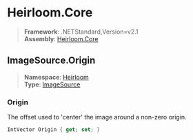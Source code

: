 # Heirloom.Core

> **Framework**: .NETStandard,Version=v2.1  
> **Assembly**: [Heirloom.Core][0]  

## ImageSource.Origin

> **Namespace**: [Heirloom][0]  
> **Type**: [ImageSource][1]  

### Origin

The offset used to 'center' the image around a non-zero origin.

```cs
IntVector Origin { get; set; }
```

[0]: ../Heirloom.Core.md
[1]: Heirloom.ImageSource.md
